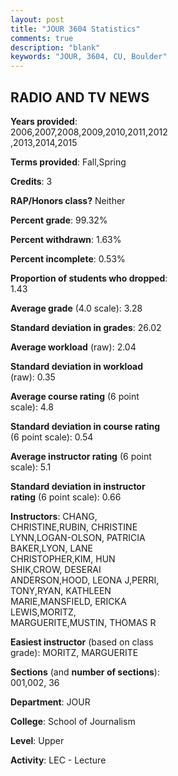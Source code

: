 ```yaml
---
layout: post
title: "JOUR 3604 Statistics"
comments: true
description: "blank"
keywords: "JOUR, 3604, CU, Boulder"
--- 
```

<head>
<script src="https://ajax.googleapis.com/ajax/libs/jquery/2.1.3/jquery.min.js"></script>
<script src="https://dl.dropboxusercontent.com/s/pc42nxpaw1ea4o9/highcharts.js?dl=0"></script>
<!-- <script src="../assets/js/highcharts.js"></script> -->
<style type="text/css">@font-face {
	font-family: "Bebas Neue";
	src: url(https://www.filehosting.org/file/details/544349/BebasNeue%20Regular.otf) format("opentype");
	}
	h1.Bebas { 
		font-family: "Bebas Neue", Verdana, Tahoma;
	}
</style>
</head>
<body>
	<div id="container" style="float: right; width: 45%; height: 88%; margin-left: 2.5%; margin-right: 2.5%;"></div>
	<script language="JavaScript">
		$(document).ready(function() {
		var chart = {type: 'column'};
		var title = {text: 'Grade Distribution'};
		var xAxis = {categories: ['A','B','C','D','F'],crosshair: true};
		var yAxis = {min: 0,title: {text: 'Percentage'}};
		var tooltip = {headerFormat: '<center><b><span style="font-size:20px">{point.key}</span></b></center>',
		               pointFormat: '<td style="padding:0"><b>{point.y:.1f}%</b></td>',
		               footerFormat: '</table>',shared: true,useHTML: true};
		var plotOptions = {column: {pointPadding: 0.0,borderWidth: 0}};  
		var credits = {enabled: false};var series= [{name: 'Percent',data: [37.82,53.08,8.77,0.32,0.0,]}];
		var json = {};
		json.chart = chart;
		json.title = title;
		json.tooltip = tooltip;
		json.xAxis = xAxis;
		json.yAxis = yAxis;  
		json.series = series;
		json.plotOptions = plotOptions;  
		json.credits = credits;
		$('#container').highcharts(json);
	});
	</script>
</body>
			   
## RADIO AND TV NEWS

**Years provided**: 2006,2007,2008,2009,2010,2011,2012,2013,2014,2015

**Terms provided**: Fall,Spring

**Credits**: 3

**RAP/Honors class?** Neither

**Percent grade**: 99.32%

**Percent withdrawn**: 1.63%

**Percent incomplete**: 0.53%

**Proportion of students who dropped**: 1.43

**Average grade** (4.0 scale): 3.28

**Standard deviation in grades**: 26.02

**Average workload** (raw): 2.04

**Standard deviation in workload** (raw): 0.35

**Average course rating** (6 point scale): 4.8

**Standard deviation in course rating** (6 point scale): 0.54

**Average instructor rating** (6 point scale): 5.1

**Standard deviation in instructor rating** (6 point scale): 0.66

**Instructors**: CHANG, CHRISTINE,RUBIN, CHRISTINE LYNN,LOGAN-OLSON, PATRICIA BAKER,LYON, LANE CHRISTOPHER,KIM, HUN  SHIK,CROW, DESERAI ANDERSON,HOOD, LEONA J,PERRI, TONY,RYAN, KATHLEEN MARIE,MANSFIELD, ERICKA LEWIS,MORITZ, MARGUERITE,MUSTIN, THOMAS R

**Easiest instructor** (based on class grade): MORITZ, MARGUERITE

**Sections** (and **number of sections**): 001,002, 36

**Department**: JOUR

**College**: School of Journalism

**Level**: Upper

**Activity**: LEC - Lecture